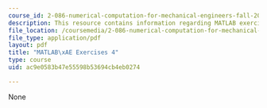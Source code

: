 ```yaml
---
course_id: 2-086-numerical-computation-for-mechanical-engineers-fall-2012
description: This resource contains information regarding MATLAB exercises 4.
file_location: /coursemedia/2-086-numerical-computation-for-mechanical-engineers-fall-2012/ac9e0583b47e55598b53694cb4eb0274_MIT2_086F12_matlab_ex4.pdf
file_type: application/pdf
layout: pdf
title: "MATLAB\xAE Exercises 4"
type: course
uid: ac9e0583b47e55598b53694cb4eb0274

---
```

None